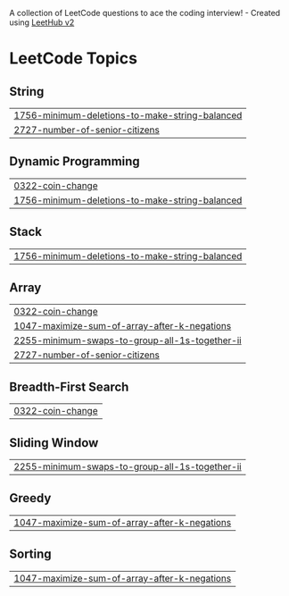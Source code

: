 A collection of LeetCode questions to ace the coding interview! - Created using [LeetHub v2](https://github.com/arunbhardwaj/LeetHub-2.0)
<!---LeetCode Topics Start-->
# LeetCode Topics
## String
|  |
| ------- |
| [1756-minimum-deletions-to-make-string-balanced](https://github.com/MayureshSawant9/leetcode/tree/master/1756-minimum-deletions-to-make-string-balanced) |
| [2727-number-of-senior-citizens](https://github.com/MayureshSawant9/leetcode/tree/master/2727-number-of-senior-citizens) |
## Dynamic Programming
|  |
| ------- |
| [0322-coin-change](https://github.com/MayureshSawant9/leetcode/tree/master/0322-coin-change) |
| [1756-minimum-deletions-to-make-string-balanced](https://github.com/MayureshSawant9/leetcode/tree/master/1756-minimum-deletions-to-make-string-balanced) |
## Stack
|  |
| ------- |
| [1756-minimum-deletions-to-make-string-balanced](https://github.com/MayureshSawant9/leetcode/tree/master/1756-minimum-deletions-to-make-string-balanced) |
## Array
|  |
| ------- |
| [0322-coin-change](https://github.com/MayureshSawant9/leetcode/tree/master/0322-coin-change) |
| [1047-maximize-sum-of-array-after-k-negations](https://github.com/MayureshSawant9/leetcode/tree/master/1047-maximize-sum-of-array-after-k-negations) |
| [2255-minimum-swaps-to-group-all-1s-together-ii](https://github.com/MayureshSawant9/leetcode/tree/master/2255-minimum-swaps-to-group-all-1s-together-ii) |
| [2727-number-of-senior-citizens](https://github.com/MayureshSawant9/leetcode/tree/master/2727-number-of-senior-citizens) |
## Breadth-First Search
|  |
| ------- |
| [0322-coin-change](https://github.com/MayureshSawant9/leetcode/tree/master/0322-coin-change) |
## Sliding Window
|  |
| ------- |
| [2255-minimum-swaps-to-group-all-1s-together-ii](https://github.com/MayureshSawant9/leetcode/tree/master/2255-minimum-swaps-to-group-all-1s-together-ii) |
## Greedy
|  |
| ------- |
| [1047-maximize-sum-of-array-after-k-negations](https://github.com/MayureshSawant9/leetcode/tree/master/1047-maximize-sum-of-array-after-k-negations) |
## Sorting
|  |
| ------- |
| [1047-maximize-sum-of-array-after-k-negations](https://github.com/MayureshSawant9/leetcode/tree/master/1047-maximize-sum-of-array-after-k-negations) |
<!---LeetCode Topics End-->